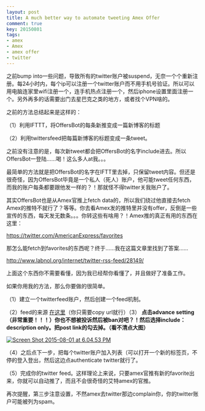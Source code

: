 ```yaml
---
layout: post
title: A much better way to automate tweeting Amex Offer
comment: true
key: 20150801
tags:
- amex
- Amex
- amex offer
- twitter
---
```


之前bump into一些问题，导致所有的twitter账户被suspend，无奈一个个重新注册。每24小时内，每个ip可以注册一个twitter账户而不用手机号验证。所以可以用电脑连家里wifi注册一个，连手机热点注册一个，然后iphone设置里面注册一个。另外再多的话需要出门去星巴克之类的地方，或者找个VPN啥的。

之前的方法总结起来是这样的：

（1）利用IFTTT，将OffersBot的每条新推变成一篇新博客的标题

（2）利用twittersfeed把每篇新博客的标题变成一条tweet。

之前没有注意的是，每次新tweet都会把OffersBot的名字include进去。所以OffersBot一登陆……喝！这么多人at我。。。

最简单的方法就是把OffersBot的名字在IFTT里去掉，只保留tweet内容。但还是很奇怪，因为OffersBot毕竟是一个私人（死人）账户，他可能tweet任何东西，而我的账户每条都要跟他发一样的？！那就怪不得twitter关我账户了。

其实OffersBot也是从Amex官推上fetch data的，所以我们绕过他直接去fetch Amex的推特不就行了？等等。你去看Amex发的推特里并没有offer，反倒是一些宣传的东西，每天发无数条。。。你转这些有啥用？！Amex推的真正有用的东西在这里：

https://twitter.com/AmericanExpress/favorites

那怎么能fetch到favorites的东西呢？终于……我在这篇文章里找到了答案……

http://www.labnol.org/internet/twitter-rss-feed/28149/

上面这个东西你不需要看懂，因为我已经帮你看懂了，并且做好了准备工作。

如果你用我的方法，那么你要做的很简单。

（1）建立一个twitterfeed账户，然后创建一个feed机制。

（2）feed的来源
[在这里](https://script.google.com/macros/s/AKfycbxdQ2gI8-DFT3X9f7xs1S-YGjCPXrMpt0WF-eHfo-cL9nYpTh0/exec?627592612237737985)（你只需要copy url就行）（3）
**点击advance setting（非常重要！！！）你也不想被投诉然后被ban对吧？！然后选择include：description only。把post link的勾去掉。（看不清点大图）**

[![Screen Shot 2015-08-01 at 6.04.53 PM](https://willguxy.files.wordpress.com/2015/08/screen-shot-2015-08-01-at-6-04-53-pm.png?w=300)](https://willguxy.files.wordpress.com/2015/08/screen-shot-2015-08-01-at-6-04-53-pm.png)

（4）之后点下一步，把每个twitter账户加入列表（可以打开一个新的标签页，不停的登入登出，然后这边点authenticate twitter就行了。

（5）完成你的twitter feed。这样理论上来说，只要amex官推有新的favorite出来，你就可以自动推了，而且不会很奇怪的艾特amex的官推。

再次提醒，第三步注意设置，不然amex去twitter那边complain你，你的twitter账户可能被列为spam。